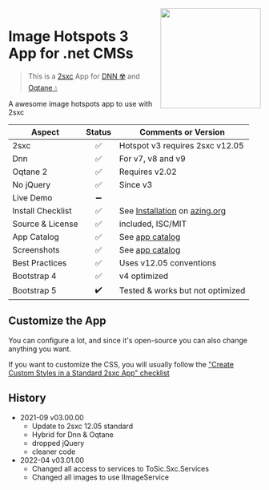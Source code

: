 <image src="app-icon.png" align="right" width="200px">

# Image Hotspots 3 App for .net CMSs

> This is a [2sxc](https://2sxc.org) App for [DNN ☢️](https://www.dnnsoftware.com/) and [Oqtane 💧](https://www.oqtane.org/)

A awesome image hotspots app to use with 2sxc

| Aspect              | Status | Comments or Version |
| ------------------- | :----: | ------------------- |
| 2sxc                | ✅    | Hotspot v3 requires 2sxc v12.05
| Dnn                 | ✅    | For v7, v8 and v9
| Oqtane 2            | ✅    | Requires v2.02
| No jQuery           | ✅    | Since v3
| Live Demo           | ➖    | 
| Install Checklist   | ✅    | See [Installation](https://azing.org/2sxc/r/ccfIKnqk) on [azing.org](https://azing.org/2sxc)
| Source & License    | ✅    | included, ISC/MIT
| App Catalog         | ✅    | See [app catalog](https://2sxc.org/en/apps/app/image-hotspots-v3-hybrid-for-dnn-and-oqtane)
| Screenshots         | ✅    | See [app catalog](https://2sxc.org/en/apps/app/image-hotspots-v3-hybrid-for-dnn-and-oqtane)
| Best Practices      | ✅    | Uses v12.05 conventions
| Bootstrap 4         | ✅    | v4 optimized
| Bootstrap 5         | ✔️    | Tested & works but not optimized

## Customize the App

You can configure a lot, and since it's open-source you can also change anything you want. 

If you want to customize the CSS, you will usually follow the ["Create Custom Styles in a Standard 2sxc App" checklist](https://azing.org/2sxc/r/gg_aB9FD)

## History

* 2021-09 v03.00.00
  * Update to 2sxc 12.05 standard
  * Hybrid for Dnn & Oqtane
  * dropped jQuery
  * cleaner code
* 2022-04 v03.01.00
  * Changed all access to services to ToSic.Sxc.Services
  * Changed all images to use IImageService